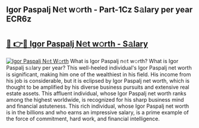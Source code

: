 ## Igor Paspalj N𝚎t w𝚘rth - Part-1Cz S𝚊lary per year ECR6z

# <h2><a href="http://gc3k07.nevu.top/?p=Igor+Paspalj">🔗 👉🔴 Igor Paspalj N𝚎t w𝚘rth - S𝚊lary</a></h2>

[![Igor Paspalj N𝚎t W𝚘rth](https://i.imgur.com/Oavwk0R.jpeg)](http://gc3k07.nevu.top/?p=Igor+Paspalj)
What is Igor Paspalj n𝚎t w𝚘rth? What is Igor Paspalj s𝚊lary per year?
This well-heeled individual's Igor Paspalj net worth is significant, making him one of the wealthiest in his field. His income from his job is considerable, but it is eclipsed by Igor Paspalj net worth, which is thought to be amplified by his diverse business pursuits and extensive real estate assets. This affluent individual, whose Igor Paspalj net worth ranks among the highest worldwide, is recognized for his sharp business mind and financial astuteness. This rich individual, whose Igor Paspalj net worth is in the billions and who earns an impressive salary, is a prime example of the force of commitment, hard work, and financial intelligence.
